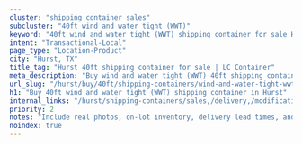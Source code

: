 ```yaml
---
cluster: "shipping container sales"
subcluster: "40ft wind and water tight (WWT)"
keyword: "40ft wind and water tight (WWT) shipping container for sale Hurst, TX"
intent: "Transactional-Local"
page_type: "Location-Product"
city: "Hurst, TX"
title_tag: "Hurst 40ft shipping container for sale | LC Container"
meta_description: "Buy wind and water tight (WWT) 40ft shipping container sale with local delivery in Hurst, TX. LC Container — local Since 2003. Request a fast quote today."
url_slug: "/hurst/buy/40ft/shipping-containers/wind-and-water-tight-wwt"
h1: "Buy 40ft wind and water tight (WWT) shipping container in Hurst"
internal_links: "/hurst/shipping-containers/sales,/delivery,/modifications"
priority: 2
notes: "Include real photos, on-lot inventory, delivery lead times, and financing info."
noindex: true
---
```


<!-- TODO: Add unique city/inventory copy, images, and internal links here. -->
